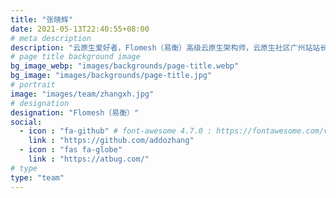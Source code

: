 ```yaml
---
title: "张晓辉"
date: 2021-05-13T22:40:55+08:00
# meta description
description: "云原生爱好者，Flomesh（易衡）高级云原生架构师，云原生社区广州站站长。主要工作涉及微服务、Docker、Kubernetes、DevOps 等。"
# page title background image
bg_image_webp: "images/backgrounds/page-title.webp"
bg_image: "images/backgrounds/page-title.jpg"
# portrait
image: "images/team/zhangxh.jpg"
# designation
designation: "Flomesh（易衡）"
social:
  - icon : "fa-github" # font-awesome 4.7.0 : https://fontawesome.com/v4.7.0/icons/
    link : "https://github.com/addozhang"
  - icon : "fas fa-globe"
    link : "https://atbug.com/"
# type
type: "team"
---
```

